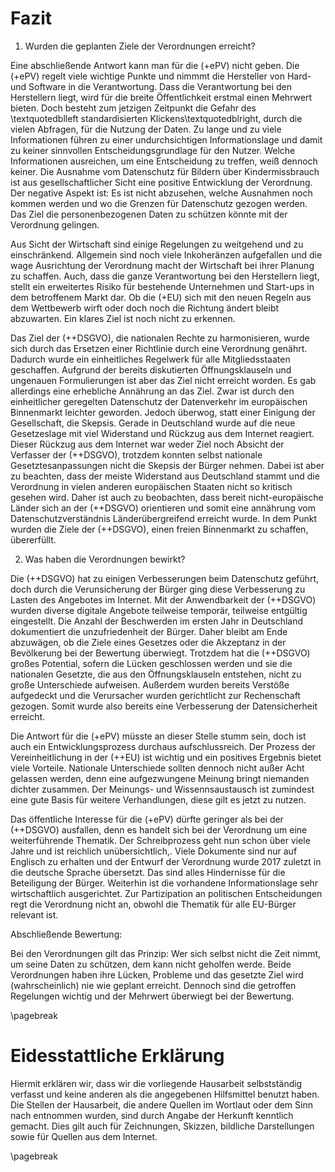 # Fazit

1. Wurden die geplanten Ziele der Verordnungen erreicht?

Eine abschließende Antwort kann man für die (+ePV) nicht geben. Die (+ePV) regelt viele wichtige Punkte und nimmmt die Hersteller von Hard- und Software in die Verantwortung. Dass die Verantwortung bei den Herstellern liegt, wird für die breite Öffentlichkeit erstmal einen Mehrwert bieten. Doch besteht zum jetzigen Zeitpunkt die Gefahr des \textquotedblleft standardisierten Klickens\textquotedblright, durch die vielen Abfragen, für die Nutzung der Daten. Zu lange und zu viele Informationen führen zu einer undurchsichtigen Informationslage und damit zu keiner sinnvollen Entscheidungsgrundlage für den Nutzer. Welche Informationen ausreichen, um eine Entscheidung zu treffen, weiß dennoch keiner. Die Ausnahme vom Datenschutz für Bildern über Kindermissbrauch ist aus gesellschaftlicher Sicht eine positive Entwicklung der Verordnung. Der negative Aspekt ist: Es ist nicht abzusehen, welche Ausnahmen noch kommen werden und wo die Grenzen für Datenschutz gezogen werden. Das Ziel die personenbezogenen Daten zu schützen könnte mit der Verordnung gelingen.

Aus Sicht der Wirtschaft sind einige Regelungen zu weitgehend und zu einschränkend. Allgemein sind noch viele Inkoheränzen aufgefallen und die wage Ausrichtung der Verordnung macht der Wirtschaft bei ihrer Planung zu schaffen. Auch, dass die ganze Verantwortung bei den Herstellern liegt, stellt ein erweitertes Risiko für bestehende Unternehmen und Start-ups in dem betroffenem Markt dar. Ob die (+EU) sich mit den neuen Regeln aus dem Wettbewerb wirft oder doch noch die Richtung ändert bleibt abzuwarten. Ein klares Ziel ist noch nicht zu erkennen.

Das Ziel der (++DSGVO), die nationalen Rechte zu harmonisieren, wurde sich durch das Ersetzen einer Richtlinie durch eine Verordnung genährt. Dadurch wurde ein einheitliches Regelwerk für alle Mitgliedsstaaten geschaffen. Aufgrund der bereits diskutierten Öffnungsklauseln und ungenauen Formulierungen ist aber das Ziel nicht erreicht worden. Es gab allerdings eine erhebliche Annährung an das Ziel. Zwar ist durch den einheitlicher geregelten Datenschutz der Datenverkehr im europäischen Binnenmarkt leichter geworden. Jedoch überwog, statt einer Einigung der Gesellschaft, die Skepsis. Gerade in Deutschland wurde auf die neue Gesetzeslage mit viel Widerstand und Rückzug aus dem Internet reagiert. Dieser Rückzug aus dem Internet war weder Ziel noch Absicht der Verfasser der (++DSGVO), trotzdem konnten selbst nationale Gesetztesanpassungen nicht die Skepsis der Bürger nehmen. Dabei ist aber zu beachten, dass der meiste Widerstand aus Deutschland stammt und die Verordnung in vielen anderen europäischen Staaten nicht so kritisch gesehen wird. Daher ist auch zu beobachten, dass bereit nicht-europäische Länder sich an der (++DSGVO) orientieren und somit eine annährung vom Datenschutzverständnis Länderübergreifend erreicht wurde. In dem Punkt wurden die Ziele der (++DSGVO), einen freien Binnenmarkt zu schaffen, übererfüllt.

2. Was haben die Verordnungen bewirkt?

Die (++DSGVO) hat zu einigen Verbesserungen beim Datenschutz geführt, doch durch die Verunsicherung der Bürger ging diese Verbesserung zu Lasten des Angebotes im Internet. Mit der Anwendbarkeit der (++DSGVO) wurden diverse digitale Angebote teilweise temporär, teilweise entgültig eingestellt. Die Anzahl der Beschwerden im ersten Jahr in Deutschland dokumentiert die unzufriedenheit der Bürger. Daher bleibt am Ende abzuwägen, ob die Ziele eines Gesetzes oder die Akzeptanz in der Bevölkerung bei der Bewertung überwiegt. Trotzdem hat die (++DSGVO) großes Potential, sofern die Lücken geschlossen werden und sie die nationalen Gesetzte, die aus den Öffnungsklauseln entstehen, nicht zu große Unterschiede aufweisen. Außerdem wurden bereits Verstöße aufgedeckt und die Verursacher wurden gerichtlicht zur Rechenschaft gezogen. Somit wurde also bereits eine Verbesserung der Datensicherheit erreicht.

Die Antwort für die (+ePV) müsste an dieser Stelle stumm sein, doch ist auch ein Entwicklungsprozess durchaus aufschlussreich.
Der Prozess der Vereinheitlichung in der (++EU) ist wichtig und ein positives Ergebnis bietet viele Vorteile. Nationale Unterschiede sollten dennoch nicht außer Acht gelassen werden, denn eine aufgezwungene Meinung bringt niemanden dichter zusammen. Der Meinungs- und Wissennsaustausch ist zumindest eine gute Basis für weitere Verhandlungen, diese gilt es jetzt zu nutzen.

Das öffentliche Interesse für die (+ePV) dürfte geringer als bei der (++DSGVO) ausfallen, denn es handelt sich bei der Verordnung um eine weiterführende Thematik. Der Schreibprozess geht nun schon über viele Jahre und ist reichlich unübersichtlich,. Viele Dokumente sind nur auf Englisch zu erhalten und der Entwurf der Verordnung wurde 2017 zuletzt in die deutsche Sprache übersetzt. Das sind alles Hindernisse für die Beteiligung der Bürger. Weiterhin ist die vorhandene Informationslage sehr wirtschaftlich ausgerichtet. Zur Partizipation an politischen Entscheidungen regt die Verordnung nicht an, obwohl die Thematik für alle EU-Bürger relevant ist.

Abschließende Bewertung:

Bei den Verordnungen gilt das Prinzip: Wer sich selbst nicht die Zeit nimmt, um seine Daten zu schützen, dem kann nicht geholfen werde.
Beide Verordnungen haben ihre Lücken, Probleme und das gesetzte Ziel wird (wahrscheinlich) nie wie geplant erreicht. Dennoch sind die getroffen Regelungen wichtig und der Mehrwert überwiegt bei der Bewertung.

\pagebreak

# Eidesstattliche Erklärung

Hiermit erklären wir, dass wir die vorliegende Hausarbeit selbstständig verfasst und keine anderen als die angegebenen Hilfsmittel benutzt haben.
Die Stellen der Hausarbeit, die andere Quellen im Wortlaut oder dem Sinn nach entnommen wurden, sind durch Angabe der Herkunft kenntlich gemacht. Dies gilt auch für Zeichnungen, Skizzen, bildliche Darstellungen sowie für Quellen aus dem Internet.

\pagebreak

